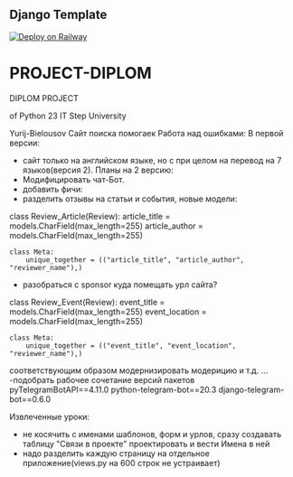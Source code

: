 ## Django Template

[![Deploy on Railway](https://railway.app/button.svg)](https://railway.app/new/template/GB6Eki?referralCode=U5zXSw)
# PROJECT-DIPLOM

DIPLOM PROJECT

of Python 23 IT Step University

Yurij-Bielousov Сайт поиска помогаек
    Работа над ошибками:
В первой версии:
- сайт только на английском языке, но с при целом на перевод на 7 языков(версия 2).
Планы на 2 версию:
- Модифицировать чат-Бот.
- добавить фичи: 
- разделить отзывы на статьи и события, новые модели:

class Review_Article(Review):
    article_title = models.CharField(max_length=255)
    article_author = models.CharField(max_length=255)

    class Meta:
        unique_together = (("article_title", "article_author", "reviewer_name"),)
- разобраться с sponsor куда помещать урл сайта?


class Review_Event(Review):
    event_title = models.CharField(max_length=255)
    event_location = models.CharField(max_length=255)

    class Meta:
        unique_together = (("event_title", "event_location", "reviewer_name"),)
соответствующим образом модернизировать модерицию и т.д. ...
-подобрать рабочее сочетание версий пакетов 
pyTelegramBotAPI==4.11.0
python-telegram-bot==20.3
django-telegram-bot==0.6.0

Извлеченные уроки:
- не косячить с именами шаблонов, форм и урлов, сразу создавать таблицу "Связи в проекте" проектировать и вести Имена в ней
- надо разделить каждую страницу на отдельное приложение(views.py на 600 строк не устраивает)